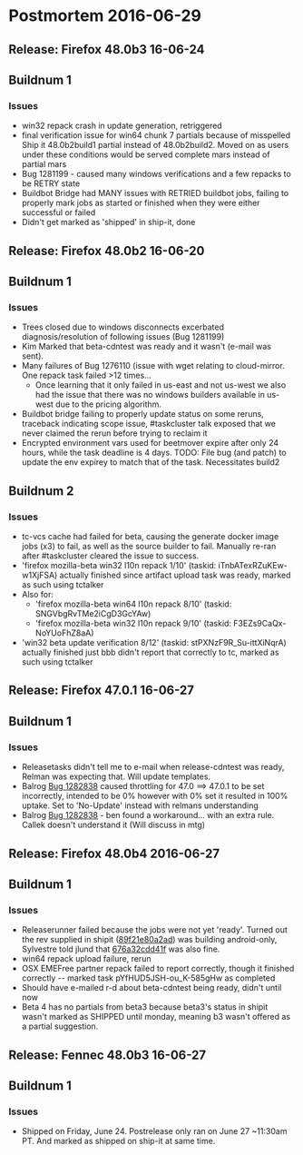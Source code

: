 # Postmortem 2016-06-29

## Release: Firefox 48.0b3 16-06-24

## Buildnum 1
### Issues
- win32 repack crash in update generation, retriggered
- final verification issue for win64 chunk 7 partials because of misspelled Ship it 48.0b2build1 partial instead of 48.0b2build2. Moved on as users under these conditions would be served complete mars instead of partial mars
- Bug 1281199 - caused many windows verifications and a few repacks to be RETRY state
- Buildbot Bridge had MANY issues with RETRIED buildbot jobs, failing to properly mark jobs as started or finished when they were either successful or failed
- Didn't get marked as 'shipped' in ship-it, done

## Release: Firefox 48.0b2 16-06-20

## Buildnum 1
### Issues
- Trees closed due to windows disconnects excerbated diagnosis/resolution of following issues (Bug 1281199)
- Kim Marked that beta-cdntest was ready and it wasn't (e-mail was sent).
- Many failures of Bug 1276110 (issue with wget relating to cloud-mirror. One repack task failed >12 times...
  - Once learning that it only failed in us-east and not us-west we also had the issue that there was no windows builders available in us-west due to the pricing algorithm.
- Buildbot bridge failing to properly update status on some reruns, traceback indicating scope issue, #taskcluster talk exposed that we never claimed the rerun before trying to reclaim it
- Encrypted environment vars used for beetmover expire after only 24 hours, while the task deadline is 4 days. TODO: File bug (and patch) to update the env expirey to match that of the task. Necessitates build2
## Buildnum 2
### Issues
- tc-vcs cache had failed for beta, causing the generate docker image jobs (x3) to fail, as well as the source builder to fail. Manually re-ran after #taskcluster cleared the issue to success.
- 'firefox mozilla-beta win32 l10n repack 1/10' (taskid: iTnbATexRZuKEw-w1XjFSA) actually finished since artifact upload task was ready, marked as such using tctalker
- Also for:
    - 'firefox mozilla-beta win64 l10n repack 8/10' (taskid: SNGVbgRvTMe2iCgD3GcYAw)
    - 'firefox mozilla-beta win32 l10n repack 9/10' (taskid: F3EZs9CaQx-NoYUoFhZ8aA)
- 'win32 beta update verification 8/12' (taskid: stPXNzF9R_Su-ittXiNqrA) actually finished just bbb didn't report that correctly to tc, marked as such using tctalker

## Release: Firefox 47.0.1 16-06-27

## Buildnum 1
### Issues
- Releasetasks didn't tell me to e-mail when release-cdntest was ready, Relman was expecting that. Will update templates.
- Balrog [Bug 1282838](https://bugzil.la/1282838) caused throttling for 47.0 ==> 47.0.1 to be set incorrectly, intended to be 0% however with 0% set it resulted in 100% uptake. Set to 'No-Update' instead with relmans understanding
- Balrog [Bug 1282838](https://bugzil.la/1282838) - ben found a workaround... with an extra rule. Callek doesn't understand it (Will discuss in mtg)

## Release: Firefox 48.0b4 2016-06-27

## Buildnum 1
### Issues
- Releaserunner failed because the jobs were not yet 'ready'. Turned out the rev supplied in shipit ([89f21e80a2ad](https://treeherder.mozilla.org/#/jobs?repo=mozilla-beta&revision=89f21e80a2ad5570d535acacacc09a6f5bd0c473)) was building android-only, Sylvestre told jlund that [676a32cdd41f](https://treeherder.mozilla.org/#/jobs?repo=mozilla-beta&revision=676a32cdd41fd372f4c6df3a4954939f73a6ef02) was also fine.
- win64 repack upload failure, rerun
- OSX EMEFree partner repack failed to report correctly, though it finished correctly -- marked task pYfHUD5JSH-ou_K-585gHw as completed
- Should have e-mailed r-d about beta-cdntest being ready, didn't until now
- Beta 4 has no partials from beta3 because beta3's status in shipit wasn't marked as SHIPPED until monday, meaning b3 wasn't offered as a partial suggestion.

## Release: Fennec 48.0b3 16-06-27

## Buildnum 1
### Issues
- Shipped on Friday, June 24. Postrelease only ran on June 27 ~11:30am PT. And marked as shipped on ship-it at same time.

